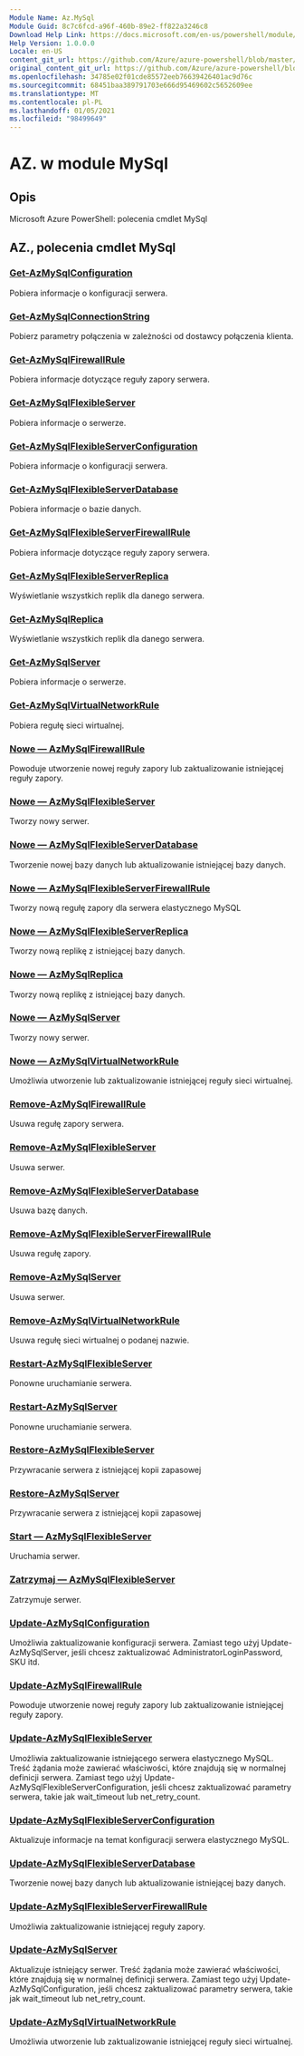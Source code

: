 ```yaml
---
Module Name: Az.MySql
Module Guid: 8c7c6fcd-a96f-460b-89e2-ff822a3246c8
Download Help Link: https://docs.microsoft.com/en-us/powershell/module/az.mysql
Help Version: 1.0.0.0
Locale: en-US
content_git_url: https://github.com/Azure/azure-powershell/blob/master/src/MySql/help/Az.MySql.md
original_content_git_url: https://github.com/Azure/azure-powershell/blob/master/src/MySql/help/Az.MySql.md
ms.openlocfilehash: 34785e02f01cde85572eeb76639426401ac9d76c
ms.sourcegitcommit: 68451baa389791703e666d95469602c5652609ee
ms.translationtype: MT
ms.contentlocale: pl-PL
ms.lasthandoff: 01/05/2021
ms.locfileid: "98499649"
---
```

# AZ. w module MySql
## Opis
Microsoft Azure PowerShell: polecenia cmdlet MySql

## AZ., polecenia cmdlet MySql
### [Get-AzMySqlConfiguration](Get-AzMySqlConfiguration.md)
Pobiera informacje o konfiguracji serwera.

### [Get-AzMySqlConnectionString](Get-AzMySqlConnectionString.md)
Pobierz parametry połączenia w zależności od dostawcy połączenia klienta.

### [Get-AzMySqlFirewallRule](Get-AzMySqlFirewallRule.md)
Pobiera informacje dotyczące reguły zapory serwera.

### [Get-AzMySqlFlexibleServer](Get-AzMySqlFlexibleServer.md)
Pobiera informacje o serwerze.

### [Get-AzMySqlFlexibleServerConfiguration](Get-AzMySqlFlexibleServerConfiguration.md)
Pobiera informacje o konfiguracji serwera.

### [Get-AzMySqlFlexibleServerDatabase](Get-AzMySqlFlexibleServerDatabase.md)
Pobiera informacje o bazie danych.

### [Get-AzMySqlFlexibleServerFirewallRule](Get-AzMySqlFlexibleServerFirewallRule.md)
Pobiera informacje dotyczące reguły zapory serwera.

### [Get-AzMySqlFlexibleServerReplica](Get-AzMySqlFlexibleServerReplica.md)
Wyświetlanie wszystkich replik dla danego serwera.

### [Get-AzMySqlReplica](Get-AzMySqlReplica.md)
Wyświetlanie wszystkich replik dla danego serwera.

### [Get-AzMySqlServer](Get-AzMySqlServer.md)
Pobiera informacje o serwerze.

### [Get-AzMySqlVirtualNetworkRule](Get-AzMySqlVirtualNetworkRule.md)
Pobiera regułę sieci wirtualnej.

### [Nowe — AzMySqlFirewallRule](New-AzMySqlFirewallRule.md)
Powoduje utworzenie nowej reguły zapory lub zaktualizowanie istniejącej reguły zapory.

### [Nowe — AzMySqlFlexibleServer](New-AzMySqlFlexibleServer.md)
Tworzy nowy serwer.

### [Nowe — AzMySqlFlexibleServerDatabase](New-AzMySqlFlexibleServerDatabase.md)
Tworzenie nowej bazy danych lub aktualizowanie istniejącej bazy danych.

### [Nowe — AzMySqlFlexibleServerFirewallRule](New-AzMySqlFlexibleServerFirewallRule.md)
Tworzy nową regułę zapory dla serwera elastycznego MySQL

### [Nowe — AzMySqlFlexibleServerReplica](New-AzMySqlFlexibleServerReplica.md)
Tworzy nową replikę z istniejącej bazy danych.

### [Nowe — AzMySqlReplica](New-AzMySqlReplica.md)
Tworzy nową replikę z istniejącej bazy danych.

### [Nowe — AzMySqlServer](New-AzMySqlServer.md)
Tworzy nowy serwer.

### [Nowe — AzMySqlVirtualNetworkRule](New-AzMySqlVirtualNetworkRule.md)
Umożliwia utworzenie lub zaktualizowanie istniejącej reguły sieci wirtualnej.

### [Remove-AzMySqlFirewallRule](Remove-AzMySqlFirewallRule.md)
Usuwa regułę zapory serwera.

### [Remove-AzMySqlFlexibleServer](Remove-AzMySqlFlexibleServer.md)
Usuwa serwer.

### [Remove-AzMySqlFlexibleServerDatabase](Remove-AzMySqlFlexibleServerDatabase.md)
Usuwa bazę danych.

### [Remove-AzMySqlFlexibleServerFirewallRule](Remove-AzMySqlFlexibleServerFirewallRule.md)
Usuwa regułę zapory.

### [Remove-AzMySqlServer](Remove-AzMySqlServer.md)
Usuwa serwer.

### [Remove-AzMySqlVirtualNetworkRule](Remove-AzMySqlVirtualNetworkRule.md)
Usuwa regułę sieci wirtualnej o podanej nazwie.

### [Restart-AzMySqlFlexibleServer](Restart-AzMySqlFlexibleServer.md)
Ponowne uruchamianie serwera.

### [Restart-AzMySqlServer](Restart-AzMySqlServer.md)
Ponowne uruchamianie serwera.

### [Restore-AzMySqlFlexibleServer](Restore-AzMySqlFlexibleServer.md)
Przywracanie serwera z istniejącej kopii zapasowej

### [Restore-AzMySqlServer](Restore-AzMySqlServer.md)
Przywracanie serwera z istniejącej kopii zapasowej

### [Start — AzMySqlFlexibleServer](Start-AzMySqlFlexibleServer.md)
Uruchamia serwer.

### [Zatrzymaj — AzMySqlFlexibleServer](Stop-AzMySqlFlexibleServer.md)
Zatrzymuje serwer.

### [Update-AzMySqlConfiguration](Update-AzMySqlConfiguration.md)
Umożliwia zaktualizowanie konfiguracji serwera.
Zamiast tego użyj Update-AzMySqlServer, jeśli chcesz zaktualizować AdministratorLoginPassword, SKU itd.

### [Update-AzMySqlFirewallRule](Update-AzMySqlFirewallRule.md)
Powoduje utworzenie nowej reguły zapory lub zaktualizowanie istniejącej reguły zapory.

### [Update-AzMySqlFlexibleServer](Update-AzMySqlFlexibleServer.md)
Umożliwia zaktualizowanie istniejącego serwera elastycznego MySQL.
Treść żądania może zawierać właściwości, które znajdują się w normalnej definicji serwera.
Zamiast tego użyj Update-AzMySqlFlexibleServerConfiguration, jeśli chcesz zaktualizować parametry serwera, takie jak wait_timeout lub net_retry_count.

### [Update-AzMySqlFlexibleServerConfiguration](Update-AzMySqlFlexibleServerConfiguration.md)
Aktualizuje informacje na temat konfiguracji serwera elastycznego MySQL.

### [Update-AzMySqlFlexibleServerDatabase](Update-AzMySqlFlexibleServerDatabase.md)
Tworzenie nowej bazy danych lub aktualizowanie istniejącej bazy danych.

### [Update-AzMySqlFlexibleServerFirewallRule](Update-AzMySqlFlexibleServerFirewallRule.md)
Umożliwia zaktualizowanie istniejącej reguły zapory.

### [Update-AzMySqlServer](Update-AzMySqlServer.md)
Aktualizuje istniejący serwer.
Treść żądania może zawierać właściwości, które znajdują się w normalnej definicji serwera.
Zamiast tego użyj Update-AzMySqlConfiguration, jeśli chcesz zaktualizować parametry serwera, takie jak wait_timeout lub net_retry_count.

### [Update-AzMySqlVirtualNetworkRule](Update-AzMySqlVirtualNetworkRule.md)
Umożliwia utworzenie lub zaktualizowanie istniejącej reguły sieci wirtualnej.

